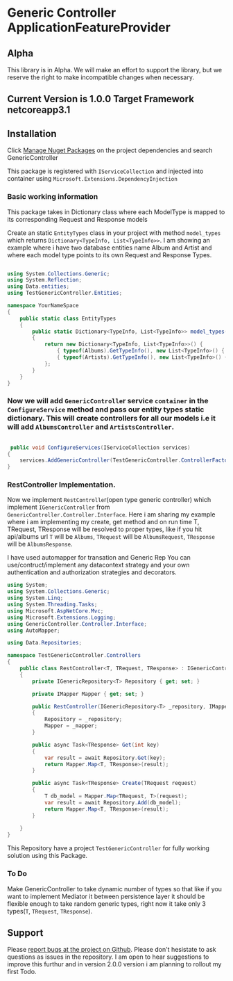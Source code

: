 # Generic Controller ApplicationFeatureProvider

## Alpha

This library is in Alpha. We will make an effort to support the library, but we reserve the right to make incompatible
changes when necessary.

## Current Version is 1.0.0 Target Framework netcoreapp3.1

## Installation

Click [Manage Nuget Packages](https://www.nuget.org/packages/GenericRestController/1.0.0) on the project dependencies and search GenericController

This package is registered with `IServiceCollection` and injected into container using `Microsoft.Extensions.DependencyInjection`

### Basic working information

This package takes in Dictionary class where each ModelType is mapped to its corresponding Request and Response models

Create an static `EntityTypes` class in your project with method `model_types` which returns `Dictionary<TypeInfo, List<TypeInfo>>`. I am showing an example  where i have two database entities name Album and Artist and where each model type points to its own Request and Response Types.
```C#

using System.Collections.Generic;
using System.Reflection;
using Data.entities;
using TestGenericController.Entities;

namespace YourNameSpace
{
    public static class EntityTypes
    {
        public static Dictionary<TypeInfo, List<TypeInfo>> model_types()
        {
            return new Dictionary<TypeInfo, List<TypeInfo>>() {
                { typeof(Albums).GetTypeInfo(), new List<TypeInfo>() { typeof(AlbumRequest).GetTypeInfo(), typeof(AlbumResponse).GetTypeInfo() } },
                { typeof(Artists).GetTypeInfo(), new List<TypeInfo>() { typeof(ArtistRequest).GetTypeInfo(), typeof(ArtistResponse).GetTypeInfo() } }
            };
        }
    }
}

```

### Now we will add `GenericControlle`r service `container` in the `ConfigureService` method and pass our entity types static dictionary. This will create controllers for all our models i.e it will add `AlbumsController` and `ArtistsController`.

```C#

 public void ConfigureServices(IServiceCollection services)
{
    services.AddGenericController(TestGenericController.ControllerFactory.EntityTypes.model_types());
}

```

### RestController Implementation.

Now we implement `RestControlle`r(open type generic controller) which implement `IGenericController` from `GenericController.Controller.Interface`.
Here i am sharing my example where i am implementing my create, get method and on run time T, TRequest, TResponse will be resolved to proper types, like if you hit api/albums url `T` will be `Albums`, `TRequest` will be `AlbumsRequest`, `TResponse` will be `AlbumsResponse`.

I have used automapper for transation and Generic Rep
You can use/contruct/implement any datacontext strategy and your own authentication and authorization strategies and decorators.

```C#
using System;
using System.Collections.Generic;
using System.Linq;
using System.Threading.Tasks;
using Microsoft.AspNetCore.Mvc;
using Microsoft.Extensions.Logging;
using GenericController.Controller.Interface;
using AutoMapper;

using Data.Repositories;

namespace TestGenericController.Controllers
{
    public class RestController<T, TRequest, TResponse> : IGenericController<T, TRequest, TResponse> where T : class where TRequest : class where TResponse : class
    {
        private IGenericRepository<T> Repository { get; set; }

        private IMapper Mapper { get; set; }

        public RestController(IGenericRepository<T> _repository, IMapper _mapper)
        {
            Repository = _repository;
            Mapper = _mapper;
        }

        public async Task<TResponse> Get(int key)
        {
            var result = await Repository.Get(key);
            return Mapper.Map<T, TResponse>(result);
        }

        public async Task<TResponse> Create(TRequest request)
        {
            T db_model = Mapper.Map<TRequest, T>(request);
            var result = await Repository.Add(db_model);
            return Mapper.Map<T, TResponse>(result);
        }
        
    }
}


```

This Repository have a project `TestGenericController` for fully working solution using this Package.


### To Do
 Make GenericController to take dynamic number of types so that like if you want to implement Mediator it between persistence layer it should be flexible enough to take random generic types, right now it take only 3 types(`T`, `TRequest`, `TResponse`).

## Support

Please [report bugs at the project on Github](https://github.com/ajays1991/GenericController/issues). Please don't hesistate to ask questions as issues in the repository. I am open to hear suggestions to improve this furthur and in version 2.0.0 version i am planning to rollout my first  Todo.
